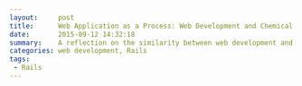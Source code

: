 ```yaml
---
layout:     post
title:      Web Application as a Process: Web Development and Chemical Engineering
date:       2015-09-12 14:32:18
summary:    A reflection on the similarity between web development and chemical engineering
categories: web development, Rails
tags:
 - Rails
---
```


